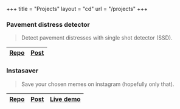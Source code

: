 +++
title = "Projects"
layout = "cd"
url = "/projects"
+++

### Pavement distress detector 
> Detect pavement distresses with single shot detector (SSD).

[Repo](https://git.io/JTMM8) | [Post](../posts/pavement-distress-detector)
--- | ---

### Instasaver
> Save your chosen memes on instagram (hopefully only that).

[Repo](https://git.io/JkJ0q) | [Post](../posts/instasaver) | [Live demo](https://share.streamlit.io/bruhtus/instasaver/instasaver.py)
--- | --- | ---
